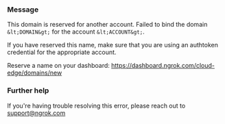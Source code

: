 
### Message
This domain is reserved for another account.
Failed to bind the domain `&lt;DOMAIN&gt;` for the account `&lt;ACCOUNT&gt;`.

If you have reserved this name, make sure that you are using an
authtoken credential for the appropriate account.

Reserve a name on your dashboard: https://dashboard.ngrok.com/cloud-edge/domains/new

### Further help
If you're having trouble resolving this error, please reach out to [support@ngrok.com](mailto:support@ngrok.com?subject=Help%20with%20ERR_NGROK_320)

